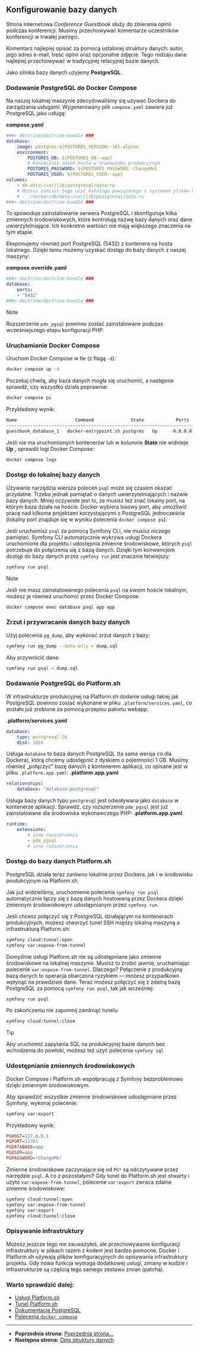## Konfigurowanie bazy danych

Strona internetowa *Conference Guestbook* służy do zbierania opinii podczas konferencji. Musimy przechowywać komentarze uczestników konferencji w trwałej pamięci.

Komentarz najlepiej opisać za pomocą ustalonej struktury danych: autor, jego adres e-mail, treść opinii oraz opcjonalne zdjęcie. Tego rodzaju dane najlepiej przechowywać w tradycyjnej relacyjnej bazie danych.

Jako silnika bazy danych użyjemy **PostgreSQL** .


### Dodawanie PostgreSQL do Docker Compose

Na naszej lokalnej maszynie zdecydowaliśmy się używać Dockera do zarządzania usługami. Wygenerowany plik `compose.yaml` zawiera już PostgreSQL jako usługę:


**compose.yaml**
```yaml
###> doctrine/doctrine-bundle ###
database:
    image: postgres:${POSTGRES_VERSION:-16}-alpine
    environment:
        POSTGRES_DB: ${POSTGRES_DB:-app}
        # Koniecznie zmień hasło w środowisku produkcyjnym
        POSTGRES_PASSWORD: ${POSTGRES_PASSWORD:-ChangeMe}
        POSTGRES_USER: ${POSTGRES_USER:-app}
volumes:
    - db-data:/var/lib/postgresql/data:rw
    # Możesz zamiast tego użyć katalogu powiązanego z systemem plików hosta, co utrudni przypadkowe usunięcie wolumenu i utratę danych!
    # - ./docker/db/data:/var/lib/postgresql/data:rw
###< doctrine/doctrine-bundle ###
```


To spowoduje zainstalowanie serwera PostgreSQL i skonfiguruje kilka zmiennych środowiskowych, które kontrolują nazwę bazy danych oraz dane uwierzytelniające. Ich konkretne wartości nie mają większego znaczenia na tym etapie.


Eksponujemy również port PostgreSQL (5432) z kontenera na hosta lokalnego. Dzięki temu możemy uzyskać dostęp do bazy danych z naszej maszyny:

**compose.override.yaml** 
```yaml
###> doctrine/doctrine-bundle ###
database:
    ports:
    - "5432"
###< doctrine/doctrine-bundle ###
```

> [!NOTE]
> Rozszerzenie `pdo_pgsql` powinno zostać zainstalowane podczas wcześniejszego etapu konfiguracji PHP.


### Uruchamianie Docker Compose

Uruchom Docker Compose w tle (z flagą `-d`):


```bash
docker compose up -d
```


Poczekaj chwilę, aby baza danych mogła się uruchomić, a następnie sprawdź, czy wszystko działa poprawnie:



```bash
docker compose ps
```


Przykładowy wynik:



```markdown
Name                      Command              State            Ports
---------------------------------------------------------------------------------------
guestbook_database_1   docker-entrypoint.sh postgres   Up      0.0.0.0:32780->5432/tcp
```

Jeśli nie ma uruchomionych kontenerów lub w kolumnie **State**  nie widnieje **Up** , sprawdź logi Docker Compose:

```bash
docker compose logs
```



### Dostęp do lokalnej bazy danych

Używanie narzędzia wiersza poleceń `psql` może się czasem okazać przydatne. Trzeba jednak pamiętać o danych uwierzytelniających i nazwie bazy danych. Mniej oczywiste jest to, że musisz też znać lokalny port, na którym baza działa na hoście. Docker wybiera losowy port, aby umożliwić pracę nad kilkoma projektami korzystającymi z PostgreSQL jednocześnie (lokalny port znajduje się w wyniku polecenia `docker compose ps`).

Jeśli uruchomisz `psql` za pomocą Symfony CLI, nie musisz niczego pamiętać.
Symfony CLI automatycznie wykrywa usługi Dockera uruchomione dla projektu i udostępnia zmienne środowiskowe, których `psql` potrzebuje do połączenia się z bazą danych.
Dzięki tym konwencjom dostęp do bazy danych przez `symfony run` jest znacznie łatwiejszy:


```bash
symfony run psql
```

> [!NOTE]
> Jeśli nie masz zainstalowanego polecenia `psql` na swoim hoście lokalnym, możesz je również uruchomić przez Docker Compose:
> ```bash
> docker compose exec database psql app app
> ```



### Zrzut i przywracanie danych bazy danych

Użyj polecenia `pg_dump`, aby wykonać zrzut danych z bazy:


```bash
symfony run pg_dump --data-only > dump.sql
```


Aby przywrócić dane:



```bash
symfony run psql < dump.sql
```



### Dodawanie PostgreSQL do Platform.sh

W infrastrukturze produkcyjnej na Platform.sh dodanie usługi takiej jak PostgreSQL powinno zostać wykonane w pliku `.platform/services.yaml`, co zostało już zrobione za pomocą przepisu pakietu webapp:

**.platform/services.yaml** 

```yaml
database:
    type: postgresql:16
    disk: 1024
```

Usługa `database` to baza danych PostgreSQL (ta sama wersja co dla Dockera), którą chcemy udostępnić z dyskiem o pojemności 1 GB.
Musimy również „połączyć” bazę danych z kontenerem aplikacji, co opisane jest w pliku `.platform.app.yaml`:
**.platform.app.yaml** 


```yaml
relationships:
    database: "database:postgresql"
```

Usługa bazy danych typu `postgresql` jest odwoływana jako `database` w kontenerze aplikacji.
Sprawdź, czy rozszerzenie `pdo_pgsql` jest już zainstalowane dla środowiska wykonawczego PHP:
**.platform.app.yaml** 


```yaml
runtime:
    extensions:
        # inne rozszerzenia
        - pdo_pgsql
        # inne rozszerzenia
```



### Dostęp do bazy danych Platform.sh

PostgreSQL działa teraz zarówno lokalnie przez Dockera, jak i w środowisku produkcyjnym na Platform.sh.

Jak już widzieliśmy, uruchomienie polecenia `symfony run psql` automatycznie łączy się z bazą danych hostowaną przez Dockera dzięki zmiennym środowiskowym udostępnianym przez `symfony run`.

Jeśli chcesz połączyć się z PostgreSQL działającym na kontenerach produkcyjnych, możesz otworzyć tunel SSH między lokalną maszyną a infrastrukturą Platform.sh:



```bash
symfony cloud:tunnel:open
symfony var:expose-from-tunnel
```

Domyślnie usługi Platform.sh nie są udostępniane jako zmienne środowiskowe na lokalnej maszynie. Musisz to zrobić jawnie, uruchamiając polecenie `var:expose-from-tunnel`. Dlaczego? Połączenie z produkcyjną bazą danych to operacja obarczona ryzykiem — możesz przypadkowo wpłynąć na prawdziwe dane.
Teraz możesz połączyć się z zdalną bazą PostgreSQL za pomocą `symfony run psql`, tak jak wcześniej:


```bash
symfony run psql
```


Po zakończeniu nie zapomnij zamknąć tunelu:



```bash
symfony cloud:tunnel:close
```

> [!TIP]
> Aby uruchomić zapytania SQL na produkcyjnej bazie danych bez wchodzenia do powłoki, możesz też użyć polecenia ``symfony sql``



### Udostępnianie zmiennych środowiskowych

Docker Compose i Platform.sh współpracują z Symfony bezproblemowo dzięki zmiennym środowiskowym.


Aby sprawdzić wszystkie zmienne środowiskowe udostępniane przez Symfony, wykonaj polecenie:



```bash
symfony var:export
```


Przykładowy wynik:



```ini
PGHOST=127.0.0.1  
PGPORT=32781  
PGDATABASE=app  
PGUSER=app  
PGPASSWORD=!ChangeMe!
```

Zmienne środowiskowe zaczynające się od `PG*` są odczytywane przez narzędzie `psql`. A co z pozostałymi?
Gdy tunel do Platform.sh jest otwarty i użyto `var:expose-from-tunnel`, polecenie `var:export` zwraca zdalne zmienne środowiskowe:


```bash
symfony cloud:tunnel:open
symfony var:expose-from-tunnel
symfony var:export
symfony cloud:tunnel:close
```


### Opisywanie infrastruktury

Możesz jeszcze tego nie zauważyłeś, ale przechowywanie konfiguracji infrastruktury w plikach razem z kodem jest bardzo pomocne. Docker i Platform.sh używają plików konfiguracyjnych do opisywania infrastruktury projektu. Gdy nowa funkcja wymaga dodatkowej usługi, zmiany w kodzie i infrastrukturze są częścią tego samego zestawu zmian (patcha).


### Warto sprawdzić dalej:
- [Usługi Platform.sh](https://symfony.com/doc/current/cloud/services/intro.html#available-services)
- [Tunel Platform.sh](https://symfony.com/doc/current/cloud/services/intro.html#connecting-to-a-service)
- [Dokumentację PostgreSQL](https://www.postgresql.org/docs)
- [Polecenia `docker compose`](https://docs.docker.com/compose/reference)

---

- **Poprzednia strona:** [Poprzednia strona...](6-6th.md)
- **Następna strona:** [Opis struktury danych](8-doctrine.md)
